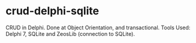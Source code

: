 # crud-delphi-sqlite

CRUD in Delphi. Done at Object Orientation, and transactional. Tools Used: Delphi 7, SQLite and ZeosLib (connection to SQLite).
